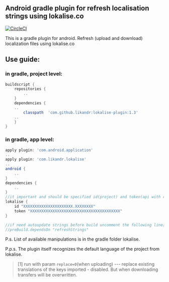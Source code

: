 ## Android gradle plugin for refresh localisation strings using lokalise.co

[![CircleCI](https://circleci.com/gh/Likandr/lokalise-plugin.svg?style=svg)](https://circleci.com/gh/Likandr/lokalise-plugin) 

This is a gradle plugin for android. Refresh (upload and download) localization files using lokalise.co

## Use guide:
### in gradle, project level:
```groovy
buildscript {
    repositories {
        ..
    }
    dependencies {
	..
        classpath  'com.github.likandr:lokalise-plugin:1.3'
	..
    }
}
```
### in gradle, app level:
```groovy
apply plugin: 'com.android.application'
..
apply plugin: 'com.likandr.lokalise'
..
android {
    ..
}
dependencies {
    ..
}
//it important and should be specified id(project) and token(api with r/w the access rights)
lokalise {
    id "XXXXXXXXXXXXXXXXXXXXXX.XXXXXXXX"
    token "XXXXXXXXXXXXXXXXXXXXXXXXXXXXXXXXXXXXXXXX"
}

//if need autoupdate strings before build uncomment the following line[1]: 
//preBuild.dependsOn "refreshStrings"
```

P.s. List of available manipulations is in the gradle folder lokalise.

P.p.s. The plugin itself recognizes the default language of the project from lokalise.

> [1]	run with param `replace=0`(when uploading) --- replace existing translations of the keys imported - disabled. But when downloading transfers will be overwritten.
